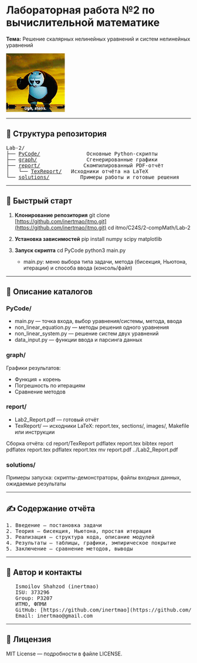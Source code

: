 
# Лабораторная работа №2 по вычислительной математике
**Тема:** Решение скалярных нелинейных уравнений и систем нелинейных уравнений

<img alt="Я воин Дракона!" src="https://github.com/inertmao/itmo/blob/main/.docx/itmo3.gif">

---
## 📂 Структура репозитория

<pre>
Lab-2/
├── <a href="https://github.com/inertmao/itmo/tree/main/C24S/2-compMath/Lab-2/PyCode">PyCode/</a>               Основные Python-скрипты
├── <a href="https://github.com/inertmao/itmo/tree/main/C24S/2-compMath/Lab-2/graph">graph/</a>                Сгенерированные графики
├── <a href="https://github.com/inertmao/itmo/tree/main/C24S/2-compMath/Lab-2/report">report/</a>              Скомпилированный PDF-отчёт
│   └── <a href="https://github.com/inertmao/itmo/tree/main/C24S/2-compMath/Lab-2/report/TexReport">TexReport/</a>   Исходники отчёта на LaTeX
└── <a href="https://github.com/inertmao/itmo/tree/main/C24S/2-compMath/Lab-2/solutions">solutions/</a>          Примеры работы и готовые решения
</pre>


---

## 🚀 Быстрый старт

1. **Клонирование репозитория**
   git clone [https://github.com/inertmao/itmo.git](https://github.com/inertmao/itmo.git)
   cd itmo/C24S/2-compMath/Lab-2

2. **Установка зависимостей**
   pip install numpy scipy matplotlib

3. **Запуск скрипта**
   cd PyCode
   python3 main.py

   * main.py: меню выбора типа задачи, метода (бисекция, Ньютона, итерации) и способа ввода (консоль/файл)

---

## 📂 Описание каталогов

### PyCode/

* main.py — точка входа, выбор уравнения/системы, метода, ввода
* non\_linear\_equation.py — методы решения одного уравнения
* non\_linear\_system.py — решение систем двух уравнений
* data\_input.py — функции ввода и парсинга данных

### graph/

Графики результатов:

* Функция + корень
* Погрешность по итерациям
* Сравнение методов

### report/

* Lab2\_Report.pdf — готовый отчёт
* TexReport/ — исходники LaTeX: report.tex, sections/, images/, Makefile или инструкции

Сборка отчёта:
cd report/TexReport
pdflatex report.tex
bibtex report
pdflatex report.tex
pdflatex report.tex
mv report.pdf ../Lab2\_Report.pdf

### solutions/

Примеры запуска: скрипты-демонстраторы, файлы входных данных, ожидаемые результаты

---

## ✍️ Содержание отчёта
<pre>
1. Введение — постановка задачи
2. Теория — бисекция, Ньютона, простая итерация
3. Реализация — структура кода, описание модулей
4. Результаты — таблицы, графики, эмпирическое покрытие
5. Заключение — сравнение методов, выводы
</pre>
---

## 🙋‍ Автор и контакты

<pre>
   Ismoilov Shahzod (inertmao)
   ISU: 373296
   Group: P3207
   ИТМО, ФПМИ
   GitHub: [https://github.com/inertmao](https://github.com/inertmao)
   Email: inertmao@gmail.com
</pre>
---

## 📜 Лицензия

MIT License — подробности в файле LICENSE.
